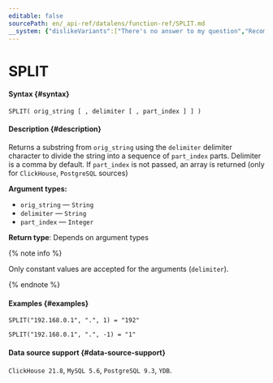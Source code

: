 ```yaml
---
editable: false
sourcePath: en/_api-ref/datalens/function-ref/SPLIT.md
__system: {"dislikeVariants":["There's no answer to my question","Recommendations aren't helpful","Content does not match the title","Other"]}
---
```


# SPLIT



#### Syntax {#syntax}


```
SPLIT( orig_string [ , delimiter [ , part_index ] ] )
```

#### Description {#description}
Returns a substring from `orig_string` using the `delimiter` delimiter character to divide the string into a sequence of `part_index` parts. Delimiter is a comma by default. If `part_index` is not passed, an array is returned (only for `ClickHouse`, `PostgreSQL` sources)

**Argument types:**
- `orig_string` — `String`
- `delimiter` — `String`
- `part_index` — `Integer`


**Return type**: Depends on argument types

{% note info %}

Only constant values are accepted for the arguments (`delimiter`).

{% endnote %}


#### Examples {#examples}

```
SPLIT("192.168.0.1", ".", 1) = "192"
```

```
SPLIT("192.168.0.1", ".", -1) = "1"
```


#### Data source support {#data-source-support}

`ClickHouse 21.8`, `MySQL 5.6`, `PostgreSQL 9.3`, `YDB`.
